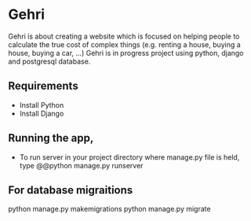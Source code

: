 # Gehri
Gehri is about creating a website which is focused on helping people to calculate the true cost of complex things (e.g. renting a house, buying a house, buying a car, ...)
Gehri is in progress project using python, django and postgresql database.
 ## Requirements
 
 * Install Python
 * Install Django
 
 ## Running the app,
 * To run server
 in your project directory where manage.py file is held, type
 @@python manage.py runserver
 
 ## For database migraitions 
 python manage.py makemigrations
 python manage.py migrate
 
